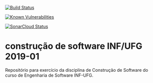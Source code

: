 [![Build Status](https://travis-ci.com/josecxsta/cs-2019-01.svg?branch=master)](https://travis-ci.com/josecxsta/cs-2019-01)

[![Known Vulnerabilities](https://snyk.io/test/github/josecxsta/cs-2019-01/badge.svg)](https://snyk.io/test/github/josecxsta/cs-2019-01)

[![SonarCloud Status](https://sonarcloud.io/api/project_badges/measure?project=com.github.josecxsta%3Acs-2019-01&metric=alert_status)](https://sonarcloud.io/dashboard?id=com.github.josecxsta%3Acs-2019-01)

# construção de software INF/UFG 2019-01
Repositório para exercício da disciplina de Construção de Software do curso de Engenharia de Software INF-UFG.
